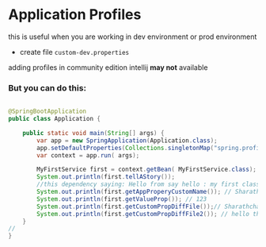 # Application Profiles

this is useful when you are working in dev environment or prod environment

- create file `custom-dev.properties`

adding profiles in community edition intellij **may not** available

### But you can do this:

```java

@SpringBootApplication
public class Application {

	public static void main(String[] args) {
		var app = new SpringApplication(Application.class);
		app.setDefaultProperties(Collections.singletonMap("spring.profiles.active", "test"));
		var context = app.run( args);

		MyFirstService first = context.getBean( MyFirstService.class);
		System.out.println(first.tellAStory());	
		//this dependency saying: Hello from say hello : my first class, my name: second bean
		System.out.println(first.getAppProperyCustomName()); // Sharathchandra custom name
		System.out.println(first.getValueProp()); // 123
		System.out.println(first.getCustomPropDiffFile());// Sharathchandra custom property property
		System.out.println(first.getCustomPropDiffFile2()); // hello this is demo property file
	}
//  
}
```
